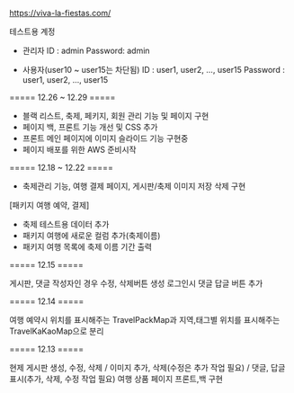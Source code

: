 https://viva-la-fiestas.com/

테스트용 계정

 - 관리자
ID : admin
Password: admin

 - 사용자(user10 ~ user15는 차단됨)
ID : user1, user2, ..., user15
Password : user1, user2, ..., user15

===== 12.26 ~ 12.29 =====

 - 블랙 리스트, 축제, 페키지, 회원 관리 기능 및 페이지 구현
 - 페이지 백, 프론트 기능 개선 및 CSS 추가
 - 프론트 메인 페이지에 이미지 슬라이드 기능 구현중
 - 페이지 배포를 위한 AWS 준비시작

===== 12.18 ~ 12.22 =====

 - 축제관리 기능, 여행 결제 페이지, 게시판/축제 이미지 저장 삭제 구현
 
[패키지 여행 예약, 결제]
- 축제 테스트용 데이터 추가
- 패키지 여행에 새로운 컬럼 추가(축제이름)
- 패키지 여행 목록에 축제 이름 기간 출력 

===== 12.15 =====

게시판, 댓글 작성자인 경우 수정, 삭제버튼 생성
로그인시 댓글 답글 버튼 추가

===== 12.14 =====

여행 예약시 위치를 표시해주는 TravelPackMap과 지역,태그별 위치를 표시해주는 TravelKaKaoMap으로 분리

===== 12.13 =====

현제 게시판 생성, 수정, 삭제 / 이미지 추가, 삭제(수정은 추가 작업 필요) / 댓글, 답글 표시(추가, 삭제, 수정 작업 필요)
여행 상품 페이지 프론트,백 구현
